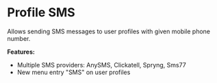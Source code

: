# Profile SMS

Allows sending SMS messages to user profiles with given mobile phone number.

**Features:**

- Multiple SMS providers: AnySMS, Clickatell, Spryng, Sms77
- New menu entry "SMS" on user profiles
